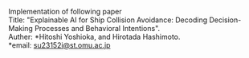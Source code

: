 Implementation of following paper<br>
Title: "Explainable AI for Ship Collision Avoidance: Decoding Decision-Making Processes and Behavioral Intentions".<br>
 Auther: *Hitoshi Yoshioka, and Hirotada Hashimoto.<br>
*email: su23152i@st.omu.ac.jp

